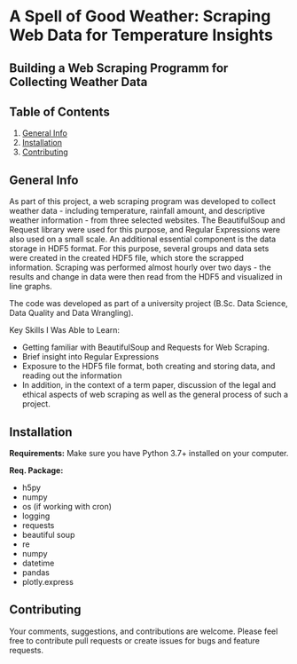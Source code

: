 # A Spell of Good Weather: Scraping Web Data for Temperature Insights
## Building a Web Scraping Programm for Collecting Weather Data 


## Table of Contents
1. [General Info](#General-Info)
2. [Installation](#Installation)
3. [Contributing](#Contributing)


## General Info
As part of this project, a web scraping program was developed to collect weather data - including temperature, rainfall amount, and descriptive weather information - from three selected websites. The BeautifulSoup and Request library were used for this purpose, and Regular Expressions were also used on a small scale. 
An additional essential component is the data storage in HDF5 format. For this purpose, several groups and data sets were created in the created HDF5 file, which store the scrapped information. 
Scraping was performed almost hourly over two days - the results and change in data were then read from the HDF5 and visualized in line graphs. 

The code was developed as part of a university project (B.Sc. Data Science, Data Quality and Data Wrangling). 

Key Skills I Was Able to Learn: 
* Getting familiar with BeautifulSoup and Requests for Web Scraping.
* Brief insight into Regular Expressions
* Exposure to the HDF5 file format, both creating and storing data, and reading out the information 
* In addition, in the context of a term paper, discussion of the legal and ethical aspects of web scraping as well as the general process of such a project. 


## Installation

**Requirements:** 
Make sure you have Python 3.7+ installed on your computer.  

**Req. Package:**
* h5py
* numpy
* os (if working with cron) 
* logging 
* requests
* beautiful soup
* re
* numpy
* datetime
* pandas
* plotly.express



## Contributing 
Your comments, suggestions, and contributions are welcome. 
Please feel free to contribute pull requests or create issues for bugs and feature requests.
